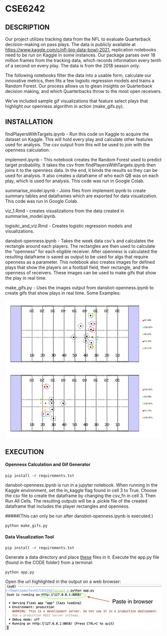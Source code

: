 # CSE6242

## DESCRIPTION

Our project utilizes tracking data from the NFL to evaluate Quarterback decision-making on pass plays. The data is publicly available at https://www.kaggle.com/c/nfl-big-data-bowl-2021, replication notebooks need to be run on Kaggle in some instances. Our package parses over 18 million frames from the tracking data, which records information every tenth of a second on every play. The data is from the 2018 season only.

The following notebooks filter the data into a usable form, calculate our innovative metrics, then fits a few logisitc regression models and trains a Random Forest. Our process allows us to glean insights on Quarterback decision making, and which Quarterbacks throw to the most open receivers.

We've included sample gif visualizations that feature select plays that highlight our openness algorithm in action (make_gifs.py).

## INSTALLATION

findPlayersWithTargets.ipynb - Run this code on Kaggle to acquire the dataset on Kaggle. This will hold every play and calculate other features used for analysis. The csv output from this will be used to join with the openness calculation.

implement.ipynb - This notebook creates the Random Forest used to predict target probability. It takes the csv from findPlayersWithTargets.ipynb then joins it to the openness data. In the end, it binds the results so they can be used for analysis. It also creates a dataframe of who each QB was on each play, which is used for analysis. This code was run in Google Colab.

summarise_model.ipynb - Joins files from implement.ipynb to create summary tables and dataframes which are exported for data visualization. This code was run in Google Colab.

viz_1.Rmd - creates visualizations from the data created in summarise_model.ipynb.

logisitc_and_viz.Rmd - Creates logistic regression models and visualizations.

dansbot-openness.ipynb - Takes the week data csv's and calculates the rectangle around each players. The rectangles are then used to calculate the "openness" for each eligible receiver. After openness is calculated the resulting dataframe is saved as output to be used for algs that require openness as a parameter. This notebook also creates images for defined plays that show the players on a football field, their rectangle, and the openness of receivers. These images can be used to make gifs that show the play in real time.

make_gifs.py - Uses the images output from dansbot-openness.ipynb to create gifs that show plays in real time.
Some Examples:

![gif1](https://github.com/dparis83/CSE6242/blob/main/gifs/2018112200_190.gif)
![gif2](https://github.com/dparis83/CSE6242/blob/main/gifs/2018111500_291.gif)

## EXECUTION

#### Openness Calculation and Gif Generator
```shell
pip install -r requirements.txt
```

dansbot-openness.ipynb is run in a jupyter notebook. When running in the Kaggle environment, set the in_kaggle flag found in cell 3 to True. Choose the csv file to create the dataframe by changing the csv_fn in cell 3. Then Run All Cells. The resulting outputs will be a .pickle file of the created dataframe that includes the player rectangles and openness.

#####(This can only be run after dansbot-openness.ipynb is executed.)
```shell
python make_gifs.py
```

#### Data Visualization Tool
```shell
pip install -r requirements.txt
```

Generate a data directory and place [these](https://gtvault-my.sharepoint.com/:f:/g/personal/jperalta8_gatech_edu/ElvMzTGPGJxLrGTU20HnsCsB6URqdsnnP-rsAfzTuxMj1A?e=yChGBQ) files in it. Execute the app.py file (found in the CODE folder) from a terminal:

```shell
python app.py
```

Open the url highlighted in the output on a web browser:
![data_fiz_image](https://github.com/dparis83/CSE6242/blob/main/misc/viz_exec.png)

